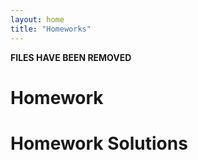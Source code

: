 ```yaml
---
layout: home
title: "Homeworks"
---
```


**FILES HAVE BEEN REMOVED**

# Homework

<!-- [Homework 0](./Homework/PS0.pdf) -->

# Homework Solutions


